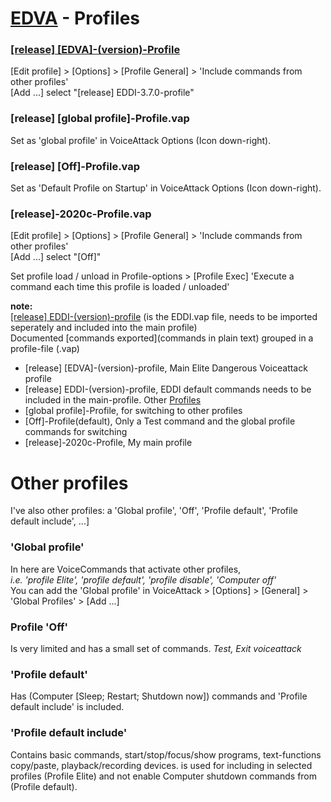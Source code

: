 # [EDVA](../../../../EDVA) - Profiles

### [[release] [EDVA]-(version)-Profile](https://github.com/ArNeo-VR/EDVA/tree/master/releases)  
[Edit profile] > [Options] > [Profile General] > 'Include commands from other profiles'  
[Add ...] select "[release] EDDI-3.7.0-profile"  

### [release] [global profile]-Profile.vap
Set as 'global profile' in VoiceAttack Options (Icon down-right).  

### [release] [Off]-Profile.vap
Set as 'Default Profile on Startup' in VoiceAttack Options (Icon down-right).  

### [release]-2020c-Profile.vap
[Edit profile] > [Options] > [Profile General] > 'Include commands from other profiles'  
[Add ...] select "[Off]"   
  
Set profile load / unload in Profile-options > [Profile Exec] 'Execute a command each time this profile is loaded / unloaded'  

**note:**  
[\[release\] EDDI-(version)-profile](Releases) (is the EDDI.vap file, needs to be imported seperately and included into the main profile)  
Documented [commands exported](commands in plain text) grouped in a profile-file (.vap)  

- [release] [EDVA]-(version)-profile, Main Elite Dangerous Voiceattack profile  
- [release] EDDI-(version)-profile, EDDI default commands needs to be included in the main-profile.
Other [Profiles](Profiles)
- [global profile]-Profile, for switching to other profiles  
- [Off]-Profile(default), Only a Test command and the global profile commands for switching  
- [release]-2020c-Profile, My main profile  


# Other profiles
I've also other profiles: a 'Global profile', 'Off', 'Profile default', 'Profile default include', ...]

### 'Global profile'
In here are VoiceCommands that activate other profiles,  
*i.e. 'profile Elite', 'profile default', 'profile disable', 'Computer off'*  
You can add the 'Global profile' in VoiceAttack > [Options] > [General] > 'Global Profiles' > [Add ...]

### Profile 'Off' 
Is very limited and has a small set of commands. *Test, Exit voiceattack*

### 'Profile default' 
Has (Computer [Sleep; Restart; Shutdown now]) commands and 'Profile default include' is included.

### 'Profile default include'
Contains basic commands, start/stop/focus/show programs, text-functions copy/paste, playback/recording devices.
is used for including in selected profiles (Profile Elite) and not enable Computer shutdown commands from (Profile default).

